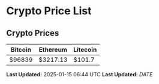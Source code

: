 # Crypto Price List

## Crypto Prices
| Bitcoin | Ethereum | Litecoin |
| ------- | -------- | -------- |
| $96839 | $3217.13 | $101.7 |
**Last Updated:** 2025-01-15 06:44 UTC
**Last Updated:** $DATE$
